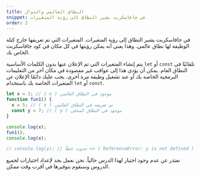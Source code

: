 ```yaml
---
title: النطاق العالمي والدوال
snippet: في جافاسكربت يشير النطاق إلى رؤية المتغيرات
order: 2
---
```


في جافاسكربت يشير النطاق إلى رؤية المتغيرات. المتغيرات التي تم تعريفها خارج كتلة
الوظيفة لها نطاق عالمي. وهذا يعني أنه يمكن رؤيتها في كل مكان في كود جافاسكربت
الخاص بك.

يتم إنشاء المتغيرات التي تم الإعلان عنها بدون الكلمات الأساسية `let` أو `const`
تلقائيًا في النطاق العام. يمكن أن يؤدي هذا إلى عواقب غير مقصودة في مكان آخر من
التعليمات البرمجية الخاصة بك أو عند تشغيل وظيفة مرة أخرى. يجب عليك دائمًا الإعلان
عن المتغيرات الخاصة بك باستخدام `let` أو `const`.

```js
let x = 3; // ( x ) موجود في النطاق العالمي
function fun1() {
  x = 5; // ( x ) تم تعريفه في النطاق العالمي
  const y = 7; // ( y ) موجود في النطاق المحلي
}

console.log(x);
fun1();
console.log(x);

// console.log(y); // حدوث خطأ => ( ReferenceError: y is not defined )
```

<div class="quiz">
نعتذر عن عدم وجود اختبار لهذا الدرس حالياً. نحن نعمل بجد لإعداد اختبارات لجميع الدروس وسنقوم بتوفيرها في أقرب وقت ممكن.
</div>
